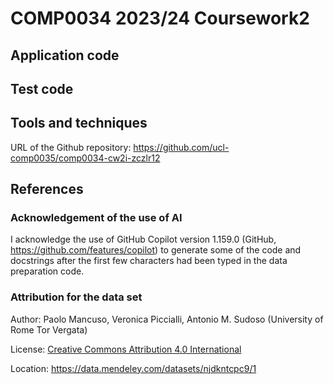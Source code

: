 # COMP0034 2023/24 Coursework2

## Application code

## Test code

## Tools and techniques

URL of the Github repository: https://github.com/ucl-comp0035/comp0034-cw2i-zczlr12

## References

### Acknowledgement of the use of AI

I acknowledge the use of GitHub Copilot version 1.159.0 (GitHub, https://github.com/features/copilot) to generate some of the code and docstrings after the first few characters had been typed in the data preparation code.

### Attribution for the data set

Author: Paolo Mancuso, Veronica Piccialli, Antonio M. Sudoso (University of Rome Tor Vergata)

License: [Creative Commons Attribution 4.0 International](https://creativecommons.org/licenses/by/4.0/legalcode)

Location: https://data.mendeley.com/datasets/njdkntcpc9/1